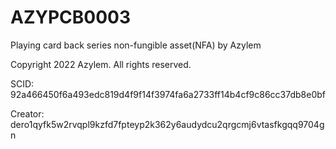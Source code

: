 # AZYPCB0003
Playing card back series non-fungible asset(NFA) by Azylem

Copyright 2022 Azylem. All rights reserved.

SCID: 92a466450f6a493edc819d4f9f14f3974fa6a2733ff14b4cf9c86cc37db8e0bf

Creator: dero1qyfk5w2rvqpl9kzfd7fpteyp2k362y6audydcu2qrgcmj6vtasfkgqq9704gn
